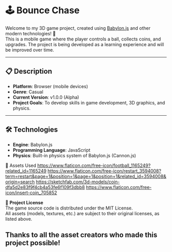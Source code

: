 # 🕹️ Bounce Chase

Welcome to my 3D game project, created using [Babylon.js](https://www.babylonjs.com/) and other modern technologies! 🚀  
This is a mobile game where the player controls a ball, collects coins, and upgrades. The project is being developed as a learning experience and will be improved over time.

---

## 📋 Description

- **Platform**: Browser (mobile devices)
- **Genre**: Casual 
- **Current Version**: v1.0.0 (Alpha)
- **Project Goals**: To develop skills in game development, 3D graphics, and physics.

---

## 🛠️ Technologies

- **Engine**: Babylon.js
- **Programming Language**: JavaScript
- **Physics**: Built-in physics system of Babylon.js (Cannon.js)

🔗 Assets Used
https://www.flaticon.com/free-icon/football_1165249?related_id=1165249
https://www.flaticon.com/free-icon/restart_3594008?term=restart&page=1&position=1&page=1&position=1&related_id=3594008&origin=search
https://sketchfab.com/3d-models/coin-dfa5d2e83f9f4cb4a53fe6f109f3dbb8
https://www.flaticon.com/free-icon/insert-coin_705852

📜 **Project License**  
The game source code is distributed under the MIT License.  
All assets (models, textures, etc.) are subject to their original licenses, as listed above.

Thanks to all the asset creators who made this project possible!
---
